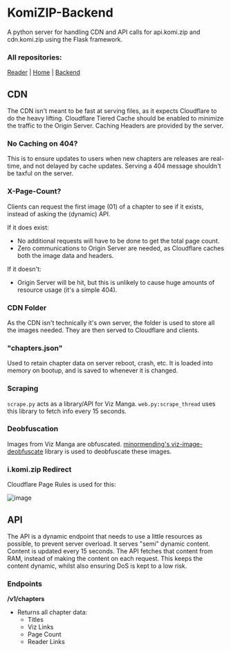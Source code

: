 # KomiZIP-Backend
A python server for handling CDN and API calls for api.komi.zip and cdn.komi.zip using the Flask framework.

### All repositories:
[Reader](https://github.com/itschasa/KomiZIP-Reader) | [Home](https://github.com/itschasa/KomiZIP-Home) | [Backend](https://github.com/itschasa/KomiZIP-Backend)

## CDN
The CDN isn't meant to be fast at serving files, as it expects Cloudflare to do the heavy lifting.
Cloudflare Tiered Cache should be enabled to minimize the traffic to the Origin Server.
Caching Headers are provided by the server.

### No Caching on 404?
This is to ensure updates to users when new chapters are releases are real-time, and not delayed by cache updates.
Serving a 404 message shouldn't be taxful on the server.

### X-Page-Count?
Clients can request the first image (01) of a chapter to see if it exists, instead of asking the (dynamic) API.

If it does exist:
- No additional requests will have to be done to get the total page count.
- Zero communications to Origin Server are needed, as Cloudflare caches both the image data and headers.

If it doesn't:
- Origin Server will be hit, but this is unlikely to cause huge amounts of resource usage (it's a simple 404).

### CDN Folder
As the CDN isn't technically it's own server, the folder is used to store all the images needed. They are then served to Cloudflare and clients.

### "chapters.json"
Used to retain chapter data on server reboot, crash, etc.
It is loaded into memory on bootup, and is saved to whenever it is changed.

### Scraping
`scrape.py` acts as a library/API for Viz Manga. `web.py:scrape_thread` uses this library to fetch info every 15 seconds.

### Deobfuscation
Images from Viz Manga are obfuscated. [minormending's viz-image-deobfuscate](https://github.com/minormending/viz-image-deobfuscate) library is used to deobfuscate these images.

### i.komi.zip Redirect
Cloudflare Page Rules is used for this:

![image](https://github.com/itschasa/KomiZIP-Backend/assets/79016507/33aa5d0a-8fe0-42ac-a1cd-fa95be4b1e80)


## API
The API is a dynamic endpoint that needs to use a little resources as possible, to prevent server overload.
It serves "semi" dynamic content. Content is updated every 15 seconds. The API fetches that content from RAM, instead of making the content on each request.
This keeps the content dynamic, whilst also ensuring DoS is kept to a low risk.

### Endpoints
**/v1/chapters**
- Returns all chapter data:
    - Titles
    - Viz Links
    - Page Count
    - Reader Links

